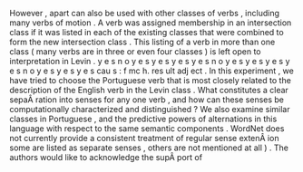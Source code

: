 However , apart can also be used with other classes of verbs , including many verbs of motion . 
A verb was assigned membership in an intersection class if it was listed in each of the existing classes that were combined to form the new intersection class . 
This listing of a verb in more than one class ( many verbs are in three or even four classes ) is left open to interpretation in Levin . 
y e s n o y e s y e s y e s y e s n o y e s y e s y e s y e s n o y e s y e s y e s cau s : f mc h. res ult adj ect . 
In this experiment , we have tried to choose the Portuguese verb that is most closely related to the description of the English verb in the Levin class . 
What constitutes a clear sepaÂ­ ration into senses for any one verb , and how can these senses be computationally characterized and distinguished ? 
We also examine similar classes in Portuguese , and the predictive powers of alternations in this language with respect to the same semantic components . 
WordNet does not currently provide a consistent treatment of regular sense extenÂ­ ion some are listed as separate senses , others are not mentioned at all ) . 
The authors would like to acknowledge the supÂ­ port of 